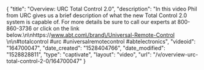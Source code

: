 {
    "title": "Overview: URC Total Control 2.0",
    "description": "In this video Phil from URC gives us a brief description of what the new Total Control 2.0 system is capable of.  For more details be sure to call our experts at 800-860-3736 or click on the link below.\n\nhttps:\/\/www.abt.com\/brand\/Universal-Remote-Control \n\n#totalcontrol #urc #universalremotecontrol #abtelectronics",
    "videoid": "164700047",
    "date_created": "1528404766",
    "date_modified": "1528828811",
    "type": "captivate",
    "layout": "video",
    "url": "\/v\/overview-urc-total-control-2-0\/164700047"
}